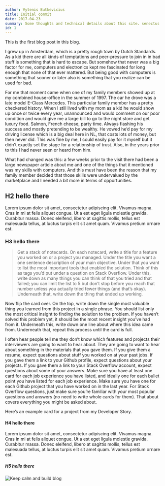 ```yaml
---
author: Vytenis Butkevicius
title: Initial commit
date: 2017-04-23
summary: Some thoughts and technical details about this site. senectus et netus et malesuada fames ac turpis egestas. Vestibulum tortor quam, feugiat vitae, ultricies eget, tempor sit amet, ante. Donec eu libero sit amet quam egestas semper. Aenean ultricies mi vitae est. Mauris placerat eleifend leo. Quisque sit amet est et sapien ullamcorper pharetra. Vestibulum erat wisi, condimentum sed, `commodo vitae`, ornare sit amet, wisi. Aenean fermentum, elit eget tincidunt condimentum, eros ipsum  rutrum orci, sagittis tempus lacus enim ac dui. [Donec non enim](#) in turpis pulvinar facilisis. Ut felis. <!--If this unspecified first paragraph is used from content-->
id: 1
---
```


This is the first blog post in this blog.

I grew up in Amsterdam, which is a pretty rough town by Dutch Standards. As a kid there are all kinds of temptations and peer-pressure to join in in bad stuff is something that is hard to escape. But somehow that never was a big factor for me, computers and electronics kept me fascinated for long enough that none of that ever mattered. But being good with computers is something that sooner or later also is something that you realize can be used for bad.

For me that moment came when one of my family members showed up at my combined house-office in the summer of 1997. The car he drove was a late model E-Class Mercedes. This particular family member has a pretty checkered history. When I still lived with my mom as a kid he would show up once or twice every year, unannounced and would comment on our poor condition and would give me a large bill to go to the night store and get luxury food. Salmon, French cheese, party time. Always flashing his success and mostly pretending to be wealthy. He vowed he’d pay for my driving license which is a big deal here in NL, that costs lots of money, but then never did. This was fine by me, I could easily pay for it myself but it didn’t exactly set the stage for a relationship of trust. Also, in the years prior to this I had never seen or heard from him.

What had changed was this: a few weeks prior to the visit there had been a large newspaper article about me and one of the things that it mentioned was my skills with computers. And this must have been the reason that my family member decided that those skills were undervalued by the marketplace and I needed a bit more in terms of opportunities.

## H2 hello there

Lorem ipsum dolor sit amet, consectetur adipiscing elit. Vivamus magna. Cras in mi at felis aliquet congue. Ut a est eget ligula molestie gravida. Curabitur  massa. Donec eleifend, libero at sagittis mollis, tellus est malesuada tellus, at luctus turpis elit sit amet quam. Vivamus pretium ornare est.

### H3 hello there

>Get a stack of notecards.  On each notecard, write a title for a feature you worked on or a project you managed. Under the title you want a one sentence description of your main objective. Under that you want to list the most important tools that enabled the solution. Think of this as tags you’d put under a question on Stack Overflow. Under this, write down as many things you can think of that you tried and that failed; you can limit the list to 5 but don’t stop before you reach that number unless you actually tried fewer things (and that’s okay).  Underneath that, write down the thing that ended up working.

Now flip the card over. On the top, write down the single most valuable thing you learned from this project in a single phrase. You should list only the most critical insight to finding the solution to the problem. If you haven’t solved this problem yet, it should be the most recent insight you’ve had from it. Underneath this, write down one line about where this idea came from. Underneath that, repeat this process until the card is full.

I often hear people tell me they don’t know which features and projects their interviewers are going to want to hear about. They are going to want to hear about something in the materials that you gave them.  If you give them a resume, expect questions about stuff you worked on at your past jobs. If you gave them a link to your Github profile, expect questions about your projects.  If you gave them a link to your Stack Overflow account, expect questions about some of your answers. Make sure you have at least one card for each job experience you have listed, and ideally one for each bullet point you have listed for each job experience. Make sure you have one for each Github project that you have worked on in the last year. For Stack Overflow questions, just make sure you’re familiar with your most popular questions and answers (no need to write whole cards for them). That about covers everything you might be asked about.

Here’s an example card for a project from my Developer Story.

#### H4 hello there

Lorem ipsum dolor sit amet, consectetur adipiscing elit. Vivamus magna. Cras in mi at felis aliquet congue. Ut a est eget ligula molestie gravida. Curabitur  massa. Donec eleifend, libero at sagittis mollis, tellus est malesuada tellus, at luctus turpis elit sit amet quam. Vivamus pretium ornare est.

##### H5 hello there


![Keep calm and build blog](/images/keep-calm-blog.png)
